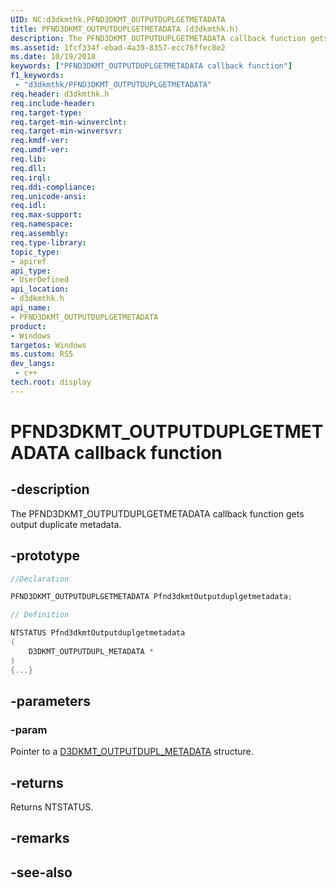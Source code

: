 ```yaml
---
UID: NC:d3dkmthk.PFND3DKMT_OUTPUTDUPLGETMETADATA
title: PFND3DKMT_OUTPUTDUPLGETMETADATA (d3dkmthk.h)
description: The PFND3DKMT_OUTPUTDUPLGETMETADATA callback function gets output duplicate metadata.
ms.assetid: 1fcf334f-ebad-4a39-8357-ecc76ffec8e2
ms.date: 10/19/2018
keywords: ["PFND3DKMT_OUTPUTDUPLGETMETADATA callback function"]
f1_keywords:
 - "d3dkmthk/PFND3DKMT_OUTPUTDUPLGETMETADATA"
req.header: d3dkmthk.h
req.include-header:
req.target-type:
req.target-min-winverclnt:
req.target-min-winversvr:
req.kmdf-ver:
req.umdf-ver:
req.lib:
req.dll:
req.irql: 
req.ddi-compliance:
req.unicode-ansi:
req.idl:
req.max-support:
req.namespace:
req.assembly:
req.type-library: 
topic_type: 
- apiref
api_type: 
- UserDefined
api_location: 
- d3dkmthk.h
api_name: 
- PFND3DKMT_OUTPUTDUPLGETMETADATA
product:
- Windows
targetos: Windows
ms.custom: RS5
dev_langs:
 - c++
tech.root: display
---
```


# PFND3DKMT_OUTPUTDUPLGETMETADATA callback function

## -description

The PFND3DKMT_OUTPUTDUPLGETMETADATA callback function gets output duplicate metadata.

## -prototype

```cpp
//Declaration

PFND3DKMT_OUTPUTDUPLGETMETADATA Pfnd3dkmtOutputduplgetmetadata; 

// Definition

NTSTATUS Pfnd3dkmtOutputduplgetmetadata 
(
	D3DKMT_OUTPUTDUPL_METADATA *
)
{...}

```

## -parameters

### -param  

Pointer to a [D3DKMT_OUTPUTDUPL_METADATA](ns-d3dkmthk-_d3dkmt_outputdupl_metadata.md) structure.

## -returns

Returns NTSTATUS.


## -remarks




## -see-also
